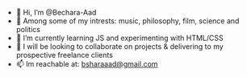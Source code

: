 - 👋 Hi, I’m @Bechara-Aad
- 👀 Among some of my intrests: music, philosophy, film, science and politics
- 🌱 I’m currently learning JS and experimenting with HTML/CSS 
- 💞️ I will be looking to collaborate on projects & delivering to my prospective freelance clients
- 📫 Im reachable at: bsharaaad@gmail.com
